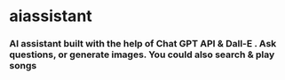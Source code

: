 # aiassistant

### AI assistant built with the help of Chat GPT API & Dall-E . Ask questions, or generate images. You could also search & play songs

